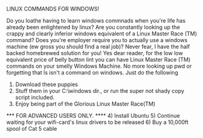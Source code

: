 LINUX COMMANDS FOR WINDOWS!

Do you loathe having to learn windows commnads when you're life has already been enlightened by linux? Are you constantly looking up the crappy and clearly inferior windows equivalent of a Linux Master Race (TM) command? Does you're employer require you to actually use a windows machine (ew gross you should find a real job)? Never fear, I have the half backed homebrewed solution for you! Yes dear reader, for the low low equivalent price of belly button lint you can have Linux Master Race (TM) commands on your smelly Windows Machine. No more looking up pwd or forgetting that ls isn't a command on windows. Just do the following 

1) Download these puppies 
2) Stuff them in your C:\windows dir., or run the super not shady copy script included.
3) Enjoy being part of the Glorious Linux Master Race(TM)

*** FOR ADVANCED USERS ONLY. ****
4) Install Ubuntu
5) Continue waiting for your wifi-card's linux drivers to be released
6) Buy a 10,000ft spool of Cat 5 cable